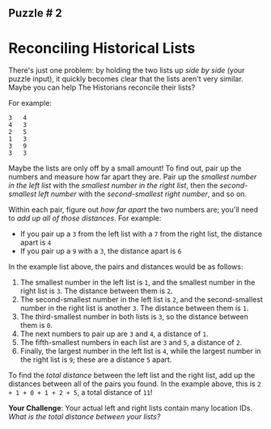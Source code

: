 ## Puzzle # 2

# Reconciling Historical Lists

There's just one problem: by holding the two lists up *side by side* (your puzzle input), it quickly becomes clear that the lists aren't very similar. Maybe you can help The Historians reconcile their lists?

For example:

```
3   4
4   3
2   5
1   3
3   9
3   3
```

Maybe the lists are only off by a small amount! To find out, pair up the numbers and measure how far apart they are. Pair up the *smallest number in the left list* with the *smallest number in the right list*, then the *second-smallest left number* with the *second-smallest right number*, and so on.

Within each pair, figure out *how far apart* the two numbers are; you'll need to *add up all of those distances*. For example:
- If you pair up a `3` from the left list with a `7` from the right list, the distance apart is `4`
- If you pair up a `9` with a `3`, the distance apart is `6`

In the example list above, the pairs and distances would be as follows:

1. The smallest number in the left list is `1`, and the smallest number in the right list is `3`. The distance between them is `2`.
2. The second-smallest number in the left list is `2`, and the second-smallest number in the right list is another `3`. The distance between them is `1`.
3. The third-smallest number in both lists is `3`, so the distance between them is `0`.
4. The next numbers to pair up are `3` and `4`, a distance of `1`.
5. The fifth-smallest numbers in each list are `3` and `5`, a distance of `2`.
6. Finally, the largest number in the left list is `4`, while the largest number in the right list is `9`; these are a distance `5` apart.

To find the *total distance* between the left list and the right list, add up the distances between all of the pairs you found. In the example above, this is `2 + 1 + 0 + 1 + 2 + 5`, a total distance of `11`!

**Your Challenge**: Your actual left and right lists contain many location IDs. *What is the total distance between your lists?*